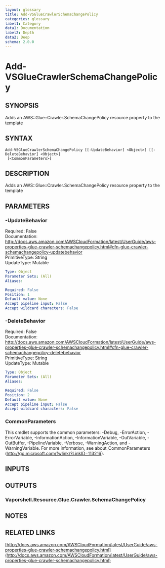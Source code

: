 ```yaml
---
layout: glossary
title: Add-VSGlueCrawlerSchemaChangePolicy
categories: glossary
label1: Category
data1: Documentation
label2: Depth
data2: Deep
schema: 2.0.0
---
```


# Add-VSGlueCrawlerSchemaChangePolicy

## SYNOPSIS
Adds an AWS::Glue::Crawler.SchemaChangePolicy resource property to the template

## SYNTAX

```
Add-VSGlueCrawlerSchemaChangePolicy [[-UpdateBehavior] <Object>] [[-DeleteBehavior] <Object>]
 [<CommonParameters>]
```

## DESCRIPTION
Adds an AWS::Glue::Crawler.SchemaChangePolicy resource property to the template

## PARAMETERS

### -UpdateBehavior
Required: False    
Documentation: http://docs.aws.amazon.com/AWSCloudFormation/latest/UserGuide/aws-properties-glue-crawler-schemachangepolicy.html#cfn-glue-crawler-schemachangepolicy-updatebehavior    
PrimitiveType: String    
UpdateType: Mutable

```yaml
Type: Object
Parameter Sets: (All)
Aliases:

Required: False
Position: 1
Default value: None
Accept pipeline input: False
Accept wildcard characters: False
```

### -DeleteBehavior
Required: False    
Documentation: http://docs.aws.amazon.com/AWSCloudFormation/latest/UserGuide/aws-properties-glue-crawler-schemachangepolicy.html#cfn-glue-crawler-schemachangepolicy-deletebehavior    
PrimitiveType: String    
UpdateType: Mutable

```yaml
Type: Object
Parameter Sets: (All)
Aliases:

Required: False
Position: 2
Default value: None
Accept pipeline input: False
Accept wildcard characters: False
```

### CommonParameters
This cmdlet supports the common parameters: -Debug, -ErrorAction, -ErrorVariable, -InformationAction, -InformationVariable, -OutVariable, -OutBuffer, -PipelineVariable, -Verbose, -WarningAction, and -WarningVariable.
For more information, see about_CommonParameters (http://go.microsoft.com/fwlink/?LinkID=113216).

## INPUTS

## OUTPUTS

### Vaporshell.Resource.Glue.Crawler.SchemaChangePolicy

## NOTES

## RELATED LINKS

[http://docs.aws.amazon.com/AWSCloudFormation/latest/UserGuide/aws-properties-glue-crawler-schemachangepolicy.html](http://docs.aws.amazon.com/AWSCloudFormation/latest/UserGuide/aws-properties-glue-crawler-schemachangepolicy.html)

